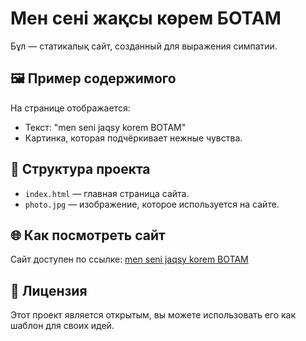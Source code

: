 # Мен сені жақсы көрем БОТАМ

Бұл — статикалық сайт, созданный для выражения симпатии.

## 🖼 Пример содержимого
На странице отображается:
- Текст: "men seni jaqsy korem BOTAM"
- Картинка, которая подчёркивает нежные чувства.

## 📂 Структура проекта
- `index.html` — главная страница сайта.
- `photo.jpg` — изображение, которое используется на сайте.

## 🌐 Как посмотреть сайт
Сайт доступен по ссылке: [men seni jaqsy korem BOTAM](https://kaisar-1.github.io/my-website/)

## 📄 Лицензия
Этот проект является открытым, вы можете использовать его как шаблон для своих идей.
